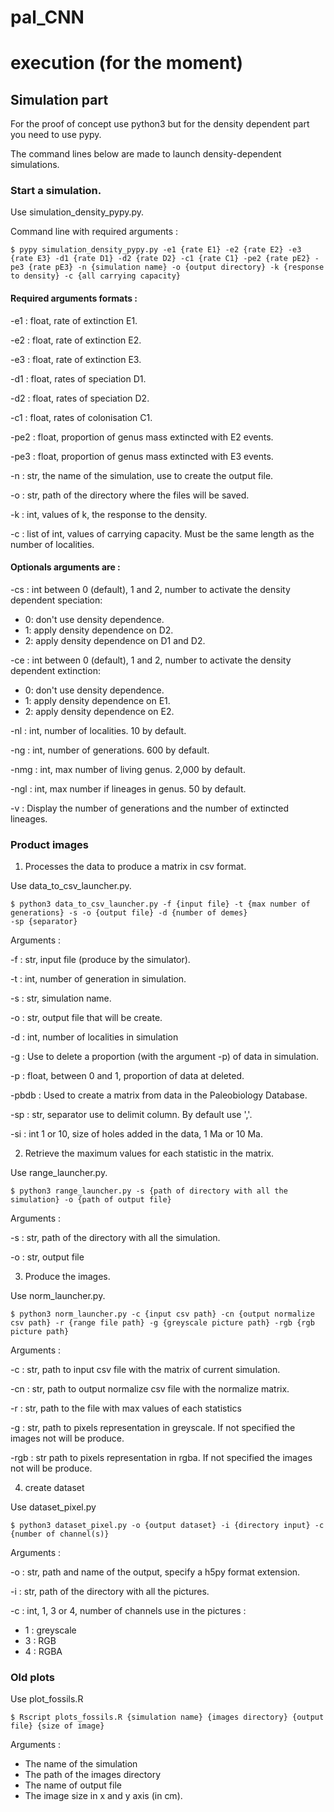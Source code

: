 # pal_CNN
# execution (for the moment)

## Simulation part
For the proof of concept use python3 but for the density dependent part you need to use pypy.

The command lines below are made to launch density-dependent simulations.
### Start a simulation.

Use simulation_density_pypy.py.

Command line with required arguments : 
```
$ pypy simulation_density_pypy.py -e1 {rate E1} -e2 {rate E2} -e3 {rate E3} -d1 {rate D1} -d2 {rate D2} -c1 {rate C1} -pe2 {rate pE2} -pe3 {rate pE3} -n {simulation name} -o {output directory} -k {response to density} -c {all carrying capacity}
```
#### Required arguments formats :

-e1 : float, rate of extinction E1.

-e2 : float, rate of extinction E2.

-e3 : float, rate of extinction E3.

-d1 : float, rates of speciation D1.

-d2 : float, rates of speciation D2.

-c1 : float, rates of colonisation C1.

-pe2 : float, proportion of genus mass extincted with E2 events.

-pe3 : float, proportion of genus mass extincted with E3 events.

-n : str, the name of the simulation, use to create the output file.

-o : str, path of the directory where the files will be saved.

-k : int, values of k, the response to the density.

-c : list of int, values of carrying capacity. Must be the same length as the number of localities. 

#### Optionals arguments are :  

-cs : int between 0 (default), 1 and 2, number to activate the density dependent speciation:
- 0: don't use density dependence.
- 1: apply density dependence on D2.
- 2: apply density dependence on D1 and D2.

-ce : int between 0 (default), 1 and 2, number to activate the density dependent extinction:
- 0: don\'t use density dependence.
- 1: apply density dependence on E1.
- 2: apply density dependence on E2.

-nl : int, number of localities. 10 by default.

-ng : int, number of generations. 600 by default.

-nmg : int, max number of living genus. 2,000 by default.

-ngl : int, max number if lineages in genus. 50 by default.

-v : Display the number of generations and the number of extincted lineages.

### Product images
1. Processes the data to produce a matrix in csv format.

Use data_to_csv_launcher.py.
```
$ python3 data_to_csv_launcher.py -f {input file} -t {max number of generations} -s -o {output file} -d {number of demes}
-sp {separator}
```
Arguments :

-f : str, input file (produce by the simulator).

-t : int, number of generation in simulation.

-s : str, simulation name.

-o : str, output file that will be create.

-d : int, number of localities in simulation

-g : Use to delete a proportion (with the argument -p) of data in simulation. 

-p : float, between 0 and 1, proportion of data at deleted.

-pbdb : Used to create a matrix from data in the Paleobiology Database.

-sp : str, separator use to delimit column. By default use ','.

-si : int 1 or 10, size of holes added in the data, 1 Ma or 10 Ma.

2. Retrieve the maximum values for each statistic in the matrix.

Use range_launcher.py.
```
$ python3 range_launcher.py -s {path of directory with all the simulation} -o {path of output file}
```
Arguments :

-s : str, path of the directory with all the simulation.

-o : str, output file

3. Produce the images.

Use norm_launcher.py.

```
$ python3 norm_launcher.py -c {input csv path} -cn {output normalize csv path} -r {range file path} -g {greyscale picture path} -rgb {rgb picture path}
```
Arguments :

-c : str, path to input csv file with the matrix of current simulation.

-cn : str, path to output normalize csv file with the normalize matrix.

-r : str, path to the file with max values of each statistics

-g : str, path to pixels representation in greyscale. If not specified the images not will be produce.

-rgb : str path to pixels representation in rgba. If not specified the images not will be produce.

4. create dataset

Use dataset_pixel.py

```
$ python3 dataset_pixel.py -o {output dataset} -i {directory input} -c {number of channel(s)}
```
Arguments : 

-o : str, path and name of the output, specify a h5py format extension.

-i : str, path of the directory with all the pictures.

-c : int, 1, 3 or 4, number of channels use in the pictures :
- 1 : greyscale
- 3 : RGB
- 4 : RGBA

### Old plots
Use plot_fossils.R

```
$ Rscript plots_fossils.R {simulation name} {images directory} {output file} {size of image}
```
Arguments :

- The name of the simulation
- The path of the images directory
- The name of output file
- The image size in x and y axis (in cm).
